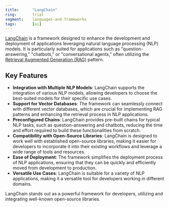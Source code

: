 ```yaml
---
title:      "LangChain"
ring:       trial
segment:    languages-and-frameworks
tags:       [ai]
---
```


[LangChain](https://github.com/langchain-ai/langchain) is a framework designed to enhance the development and deployment of applications leveraging natural language processing (NLP) models. It is particularly suited for applications such as "question-answering," "chatbots," or "conversational agents," often utilizing the [Retrieval Augmented Generation (RAG)](/methods-and-patterns/retrieval-augmented-generation/) pattern.

## Key Features

- **Integration with Multiple NLP Models**: LangChain supports the integration of various NLP models, allowing developers to choose the best-suited models for their specific use cases.
- **Support for Vector Databases**: The framework can seamlessly connect with different vector databases, which are crucial for implementing RAG patterns and enhancing the retrieval process in NLP applications.
- **Preconfigured Chains**: LangChain provides pre-built chains for typical NLP tasks, such as question-answering and chatbots, reducing the time and effort required to build these functionalities from scratch.
- **Compatibility with Open-Source Libraries**: LangChain is designed to work well with established open-source libraries, making it easier for developers to incorporate it into their existing workflows and leverage a wide range of tools and resources.
- **Ease of Deployment**: The framework simplifies the deployment process of NLP applications, ensuring that they can be quickly and efficiently moved from development to production.
- **Versatile Use Cases**: LangChain is suitable for a variety of NLP applications, making it a versatile tool for developers working in different domains.

LangChain stands out as a powerful framework for developers, utilizing and integrating well-known open-source libraries.
